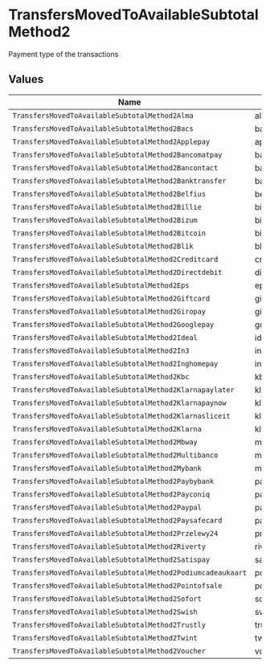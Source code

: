 # TransfersMovedToAvailableSubtotalMethod2

Payment type of the transactions


## Values

| Name                                                        | Value                                                       |
| ----------------------------------------------------------- | ----------------------------------------------------------- |
| `TransfersMovedToAvailableSubtotalMethod2Alma`              | alma                                                        |
| `TransfersMovedToAvailableSubtotalMethod2Bacs`              | bacs                                                        |
| `TransfersMovedToAvailableSubtotalMethod2Applepay`          | applepay                                                    |
| `TransfersMovedToAvailableSubtotalMethod2Bancomatpay`       | bancomatpay                                                 |
| `TransfersMovedToAvailableSubtotalMethod2Bancontact`        | bancontact                                                  |
| `TransfersMovedToAvailableSubtotalMethod2Banktransfer`      | banktransfer                                                |
| `TransfersMovedToAvailableSubtotalMethod2Belfius`           | belfius                                                     |
| `TransfersMovedToAvailableSubtotalMethod2Billie`            | billie                                                      |
| `TransfersMovedToAvailableSubtotalMethod2Bizum`             | bizum                                                       |
| `TransfersMovedToAvailableSubtotalMethod2Bitcoin`           | bitcoin                                                     |
| `TransfersMovedToAvailableSubtotalMethod2Blik`              | blik                                                        |
| `TransfersMovedToAvailableSubtotalMethod2Creditcard`        | creditcard                                                  |
| `TransfersMovedToAvailableSubtotalMethod2Directdebit`       | directdebit                                                 |
| `TransfersMovedToAvailableSubtotalMethod2Eps`               | eps                                                         |
| `TransfersMovedToAvailableSubtotalMethod2Giftcard`          | giftcard                                                    |
| `TransfersMovedToAvailableSubtotalMethod2Giropay`           | giropay                                                     |
| `TransfersMovedToAvailableSubtotalMethod2Googlepay`         | googlepay                                                   |
| `TransfersMovedToAvailableSubtotalMethod2Ideal`             | ideal                                                       |
| `TransfersMovedToAvailableSubtotalMethod2In3`               | in3                                                         |
| `TransfersMovedToAvailableSubtotalMethod2Inghomepay`        | inghomepay                                                  |
| `TransfersMovedToAvailableSubtotalMethod2Kbc`               | kbc                                                         |
| `TransfersMovedToAvailableSubtotalMethod2Klarnapaylater`    | klarnapaylater                                              |
| `TransfersMovedToAvailableSubtotalMethod2Klarnapaynow`      | klarnapaynow                                                |
| `TransfersMovedToAvailableSubtotalMethod2Klarnasliceit`     | klarnasliceit                                               |
| `TransfersMovedToAvailableSubtotalMethod2Klarna`            | klarna                                                      |
| `TransfersMovedToAvailableSubtotalMethod2Mbway`             | mbway                                                       |
| `TransfersMovedToAvailableSubtotalMethod2Multibanco`        | multibanco                                                  |
| `TransfersMovedToAvailableSubtotalMethod2Mybank`            | mybank                                                      |
| `TransfersMovedToAvailableSubtotalMethod2Paybybank`         | paybybank                                                   |
| `TransfersMovedToAvailableSubtotalMethod2Payconiq`          | payconiq                                                    |
| `TransfersMovedToAvailableSubtotalMethod2Paypal`            | paypal                                                      |
| `TransfersMovedToAvailableSubtotalMethod2Paysafecard`       | paysafecard                                                 |
| `TransfersMovedToAvailableSubtotalMethod2Przelewy24`        | przelewy24                                                  |
| `TransfersMovedToAvailableSubtotalMethod2Riverty`           | riverty                                                     |
| `TransfersMovedToAvailableSubtotalMethod2Satispay`          | satispay                                                    |
| `TransfersMovedToAvailableSubtotalMethod2Podiumcadeaukaart` | podiumcadeaukaart                                           |
| `TransfersMovedToAvailableSubtotalMethod2Pointofsale`       | pointofsale                                                 |
| `TransfersMovedToAvailableSubtotalMethod2Sofort`            | sofort                                                      |
| `TransfersMovedToAvailableSubtotalMethod2Swish`             | swish                                                       |
| `TransfersMovedToAvailableSubtotalMethod2Trustly`           | trustly                                                     |
| `TransfersMovedToAvailableSubtotalMethod2Twint`             | twint                                                       |
| `TransfersMovedToAvailableSubtotalMethod2Voucher`           | voucher                                                     |